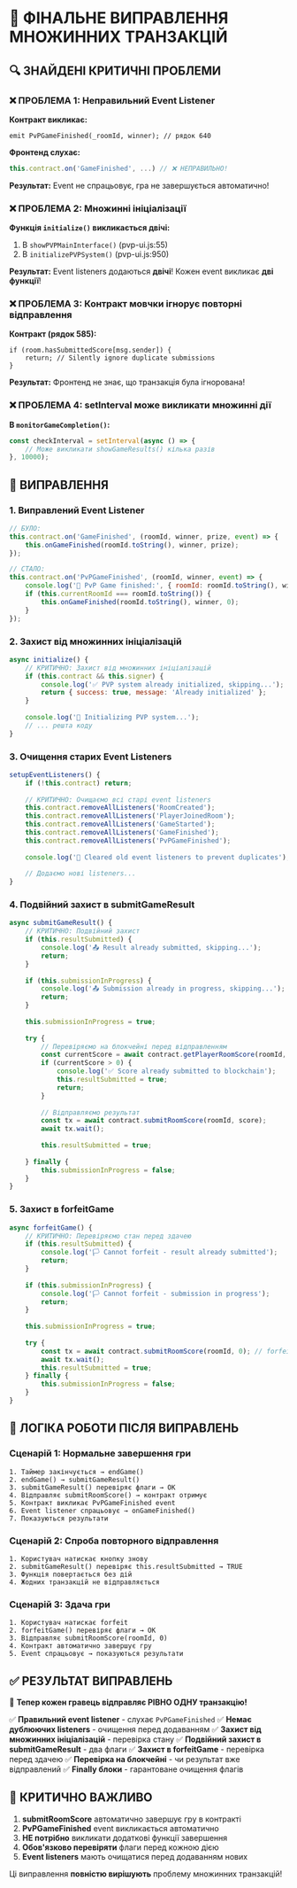 # 🚨 ФІНАЛЬНЕ ВИПРАВЛЕННЯ МНОЖИННИХ ТРАНЗАКЦІЙ

## 🔍 **ЗНАЙДЕНІ КРИТИЧНІ ПРОБЛЕМИ**

### ❌ **ПРОБЛЕМА 1: Неправильний Event Listener**

**Контракт викликає:**
```solidity
emit PvPGameFinished(_roomId, winner); // рядок 640
```

**Фронтенд слухає:**
```javascript
this.contract.on('GameFinished', ...) // ❌ НЕПРАВИЛЬНО!
```

**Результат:** Event не спрацьовує, гра не завершується автоматично!

### ❌ **ПРОБЛЕМА 2: Множинні ініціалізації**

**Функція `initialize()` викликається двічі:**
1. В `showPVPMainInterface()` (pvp-ui.js:55)
2. В `initializePVPSystem()` (pvp-ui.js:950)

**Результат:** Event listeners додаються **двічі**! Кожен event викликає **дві функції**!

### ❌ **ПРОБЛЕМА 3: Контракт мовчки ігнорує повторні відправлення**

**Контракт (рядок 585):**
```solidity
if (room.hasSubmittedScore[msg.sender]) {
    return; // Silently ignore duplicate submissions
}
```

**Результат:** Фронтенд не знає, що транзакція була ігнорована!

### ❌ **ПРОБЛЕМА 4: setInterval може викликати множинні дії**

**В `monitorGameCompletion()`:**
```javascript
const checkInterval = setInterval(async () => {
    // Може викликати showGameResults() кілька разів
}, 10000);
```

## 🔧 **ВИПРАВЛЕННЯ**

### 1. **Виправлений Event Listener**

```javascript
// БУЛО:
this.contract.on('GameFinished', (roomId, winner, prize, event) => {
    this.onGameFinished(roomId.toString(), winner, prize);
});

// СТАЛО:
this.contract.on('PvPGameFinished', (roomId, winner, event) => {
    console.log('🏁 PvP Game finished:', { roomId: roomId.toString(), winner });
    if (this.currentRoomId === roomId.toString()) {
        this.onGameFinished(roomId.toString(), winner, 0);
    }
});
```

### 2. **Захист від множинних ініціалізацій**

```javascript
async initialize() {
    // КРИТИЧНО: Захист від множинних ініціалізацій
    if (this.contract && this.signer) {
        console.log('✅ PVP system already initialized, skipping...');
        return { success: true, message: 'Already initialized' };
    }
    
    console.log('🔄 Initializing PVP system...');
    // ... решта коду
}
```

### 3. **Очищення старих Event Listeners**

```javascript
setupEventListeners() {
    if (!this.contract) return;
    
    // КРИТИЧНО: Очищаємо всі старі event listeners
    this.contract.removeAllListeners('RoomCreated');
    this.contract.removeAllListeners('PlayerJoinedRoom');
    this.contract.removeAllListeners('GameStarted');
    this.contract.removeAllListeners('GameFinished');
    this.contract.removeAllListeners('PvPGameFinished');
    
    console.log('🧹 Cleared old event listeners to prevent duplicates');
    
    // Додаємо нові listeners...
}
```

### 4. **Подвійний захист в submitGameResult**

```javascript
async submitGameResult() {
    // КРИТИЧНО: Подвійний захист
    if (this.resultSubmitted) {
        console.log('📤 Result already submitted, skipping...');
        return;
    }
    
    if (this.submissionInProgress) {
        console.log('📤 Submission already in progress, skipping...');
        return;
    }
    
    this.submissionInProgress = true;
    
    try {
        // Перевіряємо на блокчейні перед відправленням
        const currentScore = await contract.getPlayerRoomScore(roomId, userAddress);
        if (currentScore > 0) {
            console.log('✅ Score already submitted to blockchain');
            this.resultSubmitted = true;
            return;
        }
        
        // Відправляємо результат
        const tx = await contract.submitRoomScore(roomId, score);
        await tx.wait();
        
        this.resultSubmitted = true;
        
    } finally {
        this.submissionInProgress = false;
    }
}
```

### 5. **Захист в forfeitGame**

```javascript
async forfeitGame() {
    // КРИТИЧНО: Перевіряємо стан перед здачею
    if (this.resultSubmitted) {
        console.log('🏳️ Cannot forfeit - result already submitted');
        return;
    }
    
    if (this.submissionInProgress) {
        console.log('🏳️ Cannot forfeit - submission in progress');
        return;
    }
    
    this.submissionInProgress = true;
    
    try {
        const tx = await contract.submitRoomScore(roomId, 0); // forfeit = 0
        await tx.wait();
        this.resultSubmitted = true;
    } finally {
        this.submissionInProgress = false;
    }
}
```

## 🎯 **ЛОГІКА РОБОТИ ПІСЛЯ ВИПРАВЛЕНЬ**

### Сценарій 1: Нормальне завершення гри
```
1. Таймер закінчується → endGame()
2. endGame() → submitGameResult()
3. submitGameResult() перевіряє флаги → OK
4. Відправляє submitRoomScore() → контракт отримує
5. Контракт викликає PvPGameFinished event
6. Event listener спрацьовує → onGameFinished()
7. Показуються результати
```

### Сценарій 2: Спроба повторного відправлення
```
1. Користувач натискає кнопку знову
2. submitGameResult() перевіряє this.resultSubmitted → TRUE
3. Функція повертається без дій
4. Жодних транзакцій не відправляється
```

### Сценарій 3: Здача гри
```
1. Користувач натискає forfeit
2. forfeitGame() перевіряє флаги → OK
3. Відправляє submitRoomScore(roomId, 0)
4. Контракт автоматично завершує гру
5. Event спрацьовує → показуються результати
```

## ✅ **РЕЗУЛЬТАТ ВИПРАВЛЕНЬ**

🎉 **Тепер кожен гравець відправляє РІВНО ОДНУ транзакцію!**

✅ **Правильний event listener** - слухає `PvPGameFinished`
✅ **Немає дублюючих listeners** - очищення перед додаванням
✅ **Захист від множинних ініціалізацій** - перевірка стану
✅ **Подвійний захист в submitGameResult** - два флаги
✅ **Захист в forfeitGame** - перевірка перед здачею
✅ **Перевірка на блокчейні** - чи результат вже відправлений
✅ **Finally блоки** - гарантоване очищення флагів

## 🚨 **КРИТИЧНО ВАЖЛИВО**

1. **submitRoomScore** автоматично завершує гру в контракті
2. **PvPGameFinished** event викликається автоматично
3. **НЕ потрібно** викликати додаткові функції завершення
4. **Обов'язково перевіряти** флаги перед кожною дією
5. **Event listeners** мають очищатися перед додаванням нових

Ці виправлення **повністю вирішують** проблему множинних транзакцій!